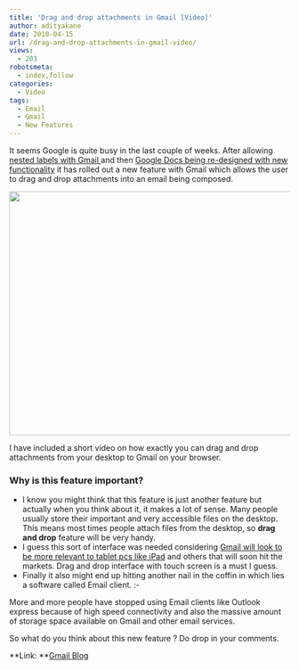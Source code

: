 ```yaml
---
title: 'Drag and drop attachments in Gmail [Video]'
author: adityakane
date: 2010-04-15
url: /drag-and-drop-attachments-in-gmail-video/
views:
  - 203
robotsmeta:
  - index,follow
categories:
  - Video
tags:
  - Email
  - Gmail
  - New Features
---
```

It seems Google is quite busy in the last couple of weeks. After allowing [nested labels with Gmail ][1] and then [Google Docs being re-designed with new functionality][2] it has rolled out a new feature with Gmail which allows the user to drag and drop attachments into an email being composed.

<a rel="attachment wp-att-23612" href="http://devilsworkshop.org/drag-and-drop-attachments-in-gmail-video/drag_drop_gmail/"><img class="aligncenter size-full wp-image-23612" title="Drag_drop_gmail" src="http://cdn.devilsworkshop.org/files/2010/04/Drag_drop_gmail.png" alt="" width="550" height="438" /></a>

I have included a short video on how exactly you can drag and drop attachments from your desktop to Gmail on your browser.



### **Why is this feature important?**

  * I know you might think that this feature is just another feature but actually when you think about it, it makes a lot of sense. Many people usually store their important and very accessible files on the desktop. This means most times people attach files from the desktop, so **drag and drop** feature will be very handy.
  * I guess this sort of interface was needed considering [Gmail will look to be more relevant to tablet pcs like iPad][3] and others that will soon hit the markets. Drag and drop interface with touch screen is a must I guess.
  * Finally it also might end up hitting another nail in the coffin in which lies a software called Email client. <img src="http://devilsworkshop.org/wp-includes/images/smilies/simple-smile.png" alt=":-)" class="wp-smiley" style="height: 1em; max-height: 1em;" />

More and more people have stopped using Email clients like Outlook express because of high speed connectivity and also the massive amount of storage space available on Gmail and other email services.

So what do you think about this new feature ? Do drop in your comments.

**Link: **<a href="http://gmailblog.blogspot.com/2010/04/drag-and-drop-attachments-onto-messages.html" onclick="_gaq.push(['_trackEvent', 'outbound-article', 'http://gmailblog.blogspot.com/2010/04/drag-and-drop-attachments-onto-messages.html', 'Gmail Blog']);" >Gmail Blog</a>

 [1]: http://devilsworkshop.org/gmail-introduces-nested-labels-and-sneak-peeks/
 [2]: http://devilsworkshop.org/google-docs-gets-revamped-with-wave-like-features/ "Google Docs being re-designed with new functionality"
 [3]: http://devilsworkshop.org/how-to-use-gmail-with-tablet-interface-using-chrome-browser-video/ "Gmail will look to be more relevant to tablet pcs like iPad"
